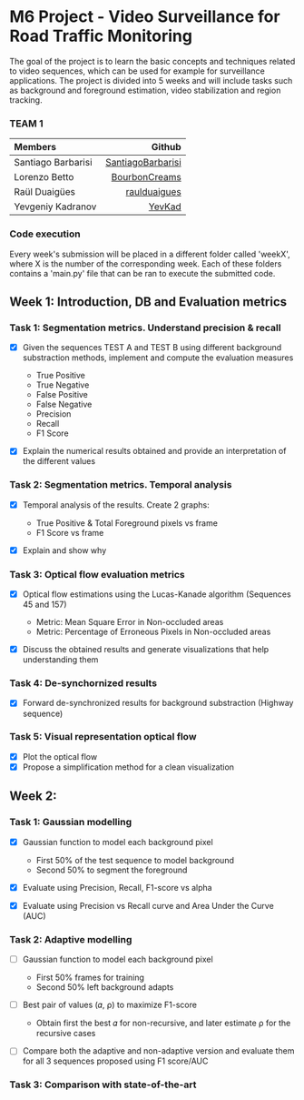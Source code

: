 # M6 Project - Video Surveillance for Road Traffic Monitoring

The goal of the project is to learn the basic concepts and techniques related to video sequences, which can be used for example for surveillance applications. The project is divided into 5 weeks and will include tasks such as background and foreground estimation, video stabilization and region tracking.

### **TEAM 1**

| Members     | Github |
| :---      | ---:       |
| Santiago Barbarisi |[SantiagoBarbarisi](https://github.com/SantiagoBarbarisi)|
| Lorenzo Betto |[BourbonCreams](https://github.com/BourbonCreams)|
| Raül Duaigües |[raulduaigues](https://github.com/raulduaigues)|
| Yevgeniy Kadranov|[YevKad](https://github.com/YevKad)|

### Code execution

Every week's submission will be placed in a different folder called 'weekX', where X is the number of the corresponding week. Each of these folders contains a 'main.py' file that can be ran to execute the submitted code.


## Week 1: Introduction, DB and Evaluation metrics

### Task 1: Segmentation metrics. Understand precision & recall

- [X] Given the sequences TEST A and TEST B using different background substraction methods, implement and compute the evaluation measures 
    - True Positive
    - True Negative
    - False Positive
    - False Negative
    - Precision
    - Recall
    - F1 Score
    
- [X] Explain the numerical results obtained and provide an interpretation of the different values

### Task 2: Segmentation metrics. Temporal analysis
- [X] Temporal analysis of the results. Create 2 graphs:

    - True Positive & Total Foreground pixels vs frame 
    - F1 Score vs frame
    
<!-- <p align="center">
<img src="https://github.com/mcv-m6-video/mcv-m6-2018-team1/blob/master/week1/TotalFG.png" width="500"/>
</p> -->

<!--  <p align="center">
<img src="https://github.com/mcv-m6-video/mcv-m6-2018-team1/blob/master/week1/F1_2.png" width="500"/>
</p> -->

- [X] Explain and show why
        
### Task 3: Optical flow evaluation metrics
- [X] Optical flow estimations using the Lucas-Kanade algorithm (Sequences 45 and 157)
    - Metric: Mean Square Error in Non-occluded areas
    - Metric: Percentage of Erroneous Pixels in Non-occluded areas
    
- [X] Discuss the obtained results and generate visualizations that help understanding them

### Task 4: De-synchornized results

- [X] Forward de-synchronized results for background substraction (Highway sequence)

<!-- <p align="center">
<img src="https://github.com/mcv-m6-video/mcv-m6-2018-team1/blob/master/week1/Des_TestA.png" width="500"/>
</p> -->

<!-- <p align="center">
<img src="https://github.com/mcv-m6-video/mcv-m6-2018-team1/blob/master/week1/Des_TestB.png" width="500"/>
</p> -->

### Task 5: Visual representation optical flow

- [X] Plot the optical flow
- [X] Propose a simplification method for a clean visualization

## Week 2:


### Task 1: Gaussian modelling

- [X] Gaussian function to model each background pixel 
    - First 50% of the test sequence to model background
    - Second 50% to segment the foreground
    
- [X] Evaluate using Precision, Recall, F1-score vs alpha
- [X] Evaluate using Precision vs Recall curve and Area Under the Curve (AUC)

### Task 2: Adaptive modelling

- [ ] Gaussian function to model each background pixel 
    - First 50% frames for training
    - Second 50% left background adapts
    
- [ ] Best pair of values (𝛼, ⍴) to maximize F1-score
    - Obtain first the best 𝛼 for non-recursive, and later estimate ⍴ for the recursive cases
    
- [ ] Compare both the adaptive and non-adaptive version and evaluate them for all 3 sequences proposed using F1 score/AUC


### Task 3: Comparison with state-of-the-art

























